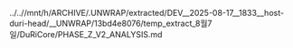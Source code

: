../..//mnt/h/ARCHIVE/.UNWRAP/extracted/DEV__2025-08-17__1833__host-duri-head/__UNWRAP/13bd4e8076/temp_extract_8월7일/DuRiCore/PHASE_Z_V2_ANALYSIS.md